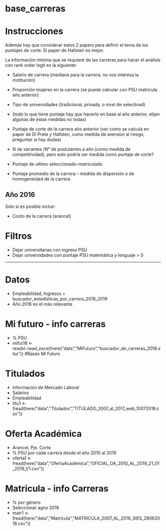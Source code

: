 # base_carreras


# Instrucciones
Además hay que considerar estos 2 papers para definir el tema de los puntajes de corte. El paper de Hallsten es mejor.

La información mínima que se requiere de las carreras para hacer el análisis con rank order logit es la siguiente:

* Salario de carrera (mediana para la carrera, no nos interesa la institución)
* Proporción mujeres en la carrera (se puede calcular con PSU matricula año anterior)
* Tipo de universidades (tradicional, privada, o nivel de selectivad)

* (todo lo que tiene puntaje hay que hacerlo en base al año anterior, elijan algunas de estas medidas no todas)

* Puntaje de corte de la carrera año anterior (ver como se calcula en paper de Di Prete y Hallsten, como medida de aversion al riesgo, preguntar si hay dudas)
* N de vacantes /N° de postulantes a año (como medida de competitividad), pero esto podría ser medida como puntaje de corte?
* Puntaje de ultimo seleccionado-matriculado
* Puntaje promedio de la carrera – medida de dispersión o de homogeneidad de la carrera



## Año 2016
Solo si es posible incluir:

* Costo de la carrera (arancel)


# Filtros

- Dejar universitarias con ingreso PSU
- Dejar universidades con puntaje PSU matemática y lenguaje > 0

*** 
# Datos

- Empleabilidad, Ingresos = buscador_estadísticas_por_carrera_2018_2019
- Año 2016 es el más relevante


# Mi futuro - info carreras
 - % PSU
- mifut18 <- readxl::read_excel(here("data","MiFuturo","buscador_de_carreras_2018.xlsx")) #Bases Mi Futuro 
# Titulados 
  - Información de Mercado Laboral  
  - Salarios
  - Empleabilidad
  - titu1   <- fread(here("data","Titulados","TITULADO_2007_al_2017_web_10072018.csv"))
# Oferta Académica 
   -  Arancel, Pje. Corte
   - % PSU por cada carrera desde el año 2010 al 2019
   -  oferta1 <- fread(here("data","OfertaAcademica","OFICIAL_OA_2010_AL_2019_21_01_2019_V1.csv")) 

# Matricula  - info Carreras 
   - % por género
   - Seleccionar agno 2016
- matr1   <- fread(here("data","Matricula","MATRICULA_2007_AL_2018_SIES_28062018.csv"))       

